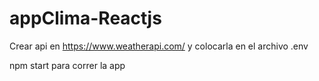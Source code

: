 # appClima-Reactjs

Crear api en https://www.weatherapi.com/ y colocarla en el archivo .env

npm start para correr la app
